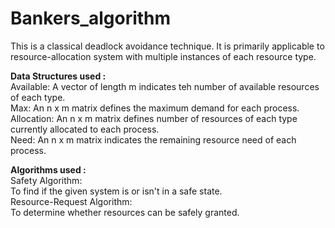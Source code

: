 # Bankers_algorithm
This is a classical deadlock avoidance technique. It is primarily applicable to resource-allocation system with multiple instances of each resource type. 

<b>Data Structures used :</b></br>
Available: A vector of length m indicates teh number of available resources of each type. </br>
Max: An n x m matrix defines the maximum demand for each process.</br>
Allocation: An n x m matrix defines number of resources of each type currently allocated to each process. </br>
Need: An n x m matrix indicates the remaining resource need of each process.</br>

<b>Algorithms used :</b></br>
Safety Algorithm:</br>
To find if the given system is or isn't in a safe state.</br>
Resource-Request Algorithm:</br>
To determine whether resources can be safely granted.</br>
